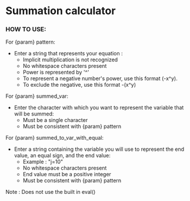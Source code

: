 # Summation calculator  

### HOW TO USE:  
For {param} pattern:  
- Enter a string that represents your equation :  
    - Implicit multiplication is not recognized  
    - No whitespace characters present  
    - Power is represented by '^'   
    - To represent a negative number's power, use this format (-x^y).
    - To exclude the negative, use this format -(x^y) 
    
For {param} summed_var:  
- Enter the character with which you want to represent the variable that will be summed:   
    - Must be a single character  
    - Must be consistent with {param} pattern  
    
For {param} summed_to_var_with_equal:  
- Enter a string containing the variable you will use to represent the end value, an equal sign, and the end value:  
    - Example : "j=10"   
    - No whitespace characters present  
    - End value must be a positive integer  
    - Must be consistent with {param} pattern
    
Note : Does not use the built in eval()

